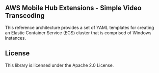 ## AWS Mobile Hub Extensions - Simple Video Transcoding

This reference architecture provides a set of YAML templates for creating an Elastic Container Service (ECS) cluster that is comprised of Windows instances.

## License

This library is licensed under the Apache 2.0 License. 

